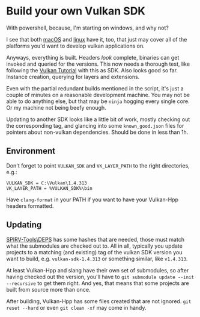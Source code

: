 # Build your own Vulkan SDK

With powershell, because, I'm starting on windows, and why not?

I see that both
[macOS](https://learn.microsoft.com/en-us/powershell/scripting/install/installing-powershell-on-macos?view=powershell-7.4)
and
[linux](https://learn.microsoft.com/en-us/powershell/scripting/install/installing-powershell-on-linux?view=powershell-7.4)
have it, too, that just may cover all of the platforms you'd want to develop vulkan applications on.

Anyways, everything is built. Headers _look_ complete, binaries can get
invoked and queried for the versions. This now needs a thorough test, like following
the [Vulkan Tutorial](https://docs.vulkan.org/tutorial/latest/00_Introduction.html)
with this as SDK. Also looks good so far. Instance creation, querying for layers and extensions.

Even with the partial redundant builds mentioned in the script, it's just a couple
of minutes on a reasonable development machine.
You may not be able to do anything else, but that may be `ninja` hogging every
single core. Or my machine not being beefy enough.

Updating to another SDK looks like a little bit of work, mostly checking out the
corresponding tag, and glancing into some `known_good.json` files for pointers about
non-vulkan dependencies. Should be done in less than 1h.

## Environment

Don't forget to point `VULKAN_SDK` and `VK_LAYER_PATH` to the right directories, e.g.:

```
VULKAN_SDK = C:\Vulkan\1.4.313
VK_LAYER_PATH = %VULKAN_SDK%\bin
```

Have `clang-format` in your PATH if you want to have your Vulkan-Hpp headers formatted.

## Updating

[SPIRV-Tools\DEPS](SPIRV-Tools\DEPS) has some hashes that are needed,
those must match what the submodules are checked out to.
All in all, typically you update projects to a matching (and existing) tag of the vulkan SDK version
you want to build, e.g. `vulkan-sdk-1.4.313` or something similar, like `v1.4.313`.

At least Vulkan-Hpp and slang have their own set of submodules, so after having checked out the version,
you'll have to `git submodule update --init --recursive` to get them right. And yes, that means that some projects
are built from source more than once.

After building, Vulkan-Hpp has some files created that are not ignored. `git reset --hard` or even `git clean -xf`
may come in handy.